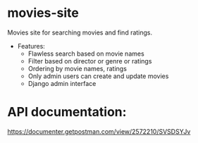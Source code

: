 # movies-site
Movies site for searching movies and find ratings.

* Features:
  * Flawless search based on movie names
  * Filter based on director or genre or ratings
  * Ordering by movie names, ratings
  * Only admin users can create and update movies
  * Django admin interface

# API documentation:
https://documenter.getpostman.com/view/2572210/SVSDSYJv
